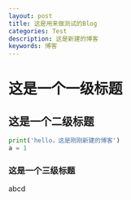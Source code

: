 ```yaml
---
layout: post
title: 这是用来做测试的Blog
categories: Test
description: 这是新建的博客
keywords: 博客
---
```

# 这是一个一级标题

## 这是一个二级标题

```python
print('hello，这是刚刚新建的博客')
a = 1
```

### 这是一个三级标题

abcd